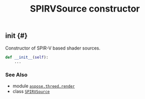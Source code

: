 ﻿---
title: SPIRVSource constructor
second_title: Aspose.3D for Python via .NET API References
description: 
type: docs
weight: 10
url: /python-net/aspose.threed.render/spirvsource/__init__/
is_root: false
---

## __init__ {#}

Constructor of SPIR-V based shader sources.



```python
def __init__(self):
    ...
```





### See Also
* module [`aspose.threed.render`](../../)
* class [`SPIRVSource`](/3d/python-net/aspose.threed.render/spirvsource)
